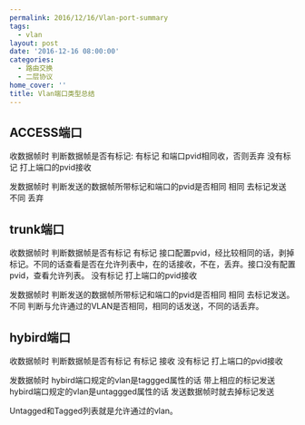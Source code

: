 ```yaml
---
permalink: 2016/12/16/Vlan-port-summary
tags:
  - vlan
layout: post
date: '2016-12-16 08:00:00'
categories:
  - 路由交换
  - 二层协议
home_cover: ''
title: Vlan端口类型总结
---
```


## ACCESS端口


收数据帧时 判断数据帧是否有标记:
有标记     和端口pvid相同收，否则丢弃
没有标记   打上端口的pvid接收


发数据帧时 判断发送的数据帧所带标记和端口的pvid是否相同
相同  去标记发送
不同  丢弃


## trunk端口


收数据帧时 判断数据帧是否有标记
有标记     接口配置pvid，经比较相同的话，剥掉标记。不同的话查看是否在允许列表中，在的话接收，不在，丢弃。接口没有配置pvid，查看允许列表。
没有标记   打上端口的pvid接收


发数据帧时 判断发送的数据帧所带标记和端口的pvid是否相同
相同  去标记发送。
不同  判断与允许通过的VLAN是否相同，相同的话发送，不同的话丢弃。


## hybird端口


收数据帧时 判断数据帧是否有标记
有标记     接收
没有标记   打上端口的pvid接收


发数据帧时
hybird端口规定的vlan是taggged属性的话 带上相应的标记发送
hybird端口规定的vlan是untaggged属性的话 发送数据帧时就去掉标记发送


Untagged和Tagged列表就是允许通过的vlan。

